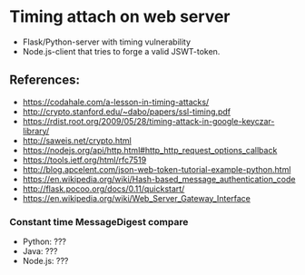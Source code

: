 # Timing attach on web server

- Flask/Python-server with timing vulnerability
- Node.js-client that tries to forge a valid JSWT-token.


## References:

- https://codahale.com/a-lesson-in-timing-attacks/
- http://crypto.stanford.edu/~dabo/papers/ssl-timing.pdf
- https://rdist.root.org/2009/05/28/timing-attack-in-google-keyczar-library/
- http://saweis.net/crypto.html
- https://nodejs.org/api/http.html#http_http_request_options_callback
- https://tools.ietf.org/html/rfc7519
- http://blog.apcelent.com/json-web-token-tutorial-example-python.html
- https://en.wikipedia.org/wiki/Hash-based_message_authentication_code
- http://flask.pocoo.org/docs/0.11/quickstart/
- https://en.wikipedia.org/wiki/Web_Server_Gateway_Interface


### Constant time MessageDigest compare

- Python: ???
- Java: ???
- Node.js: ???
